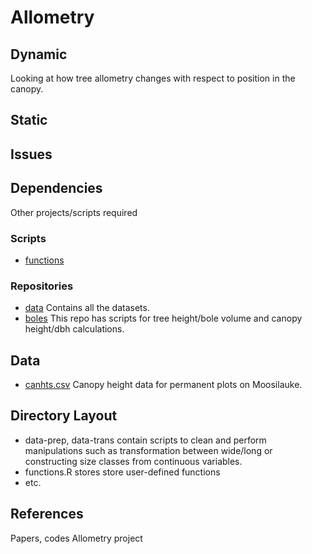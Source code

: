 Allometry
=========

Dynamic
-------

Looking at how tree allometry changes with respect to position in the canopy.

Static
------


Issues
------

Dependencies
------------

Other projects/scripts required

### Scripts

* [functions](http://github.com/ghandi9000/functions)

### Repositories

* [data](http://github.com/ghandi9000/data)
Contains all the datasets.
* [boles](http://github.com/ghandi9000/boles)
This repo has scripts for tree height/bole volume and canopy height/dbh calculations.

Data
----

* [canhts.csv](http://github.com/ghandi9000/data)
Canopy height data for permanent plots on Moosilauke.

Directory Layout
----------------

* data-prep, data-trans contain scripts to clean and perform manipulations such as transformation between wide/long or constructing size classes from continuous variables.
* functions.R stores store user-defined functions
* etc.

References
----------

Papers, codes
Allometry project
